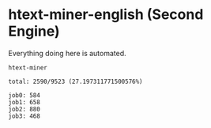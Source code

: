 # htext-miner-english (Second Engine)

Everything doing here is automated.

```
htext-miner

total: 2590/9523 (27.197311771500576%)

job0: 584
job1: 658
job2: 880
job3: 468
```